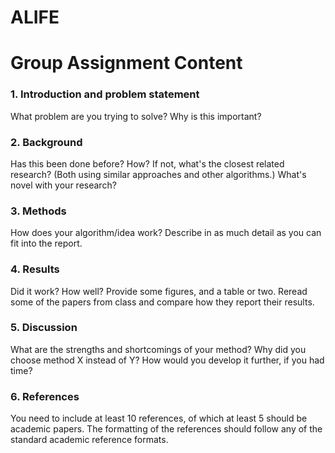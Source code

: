 # ALIFE


# Group Assignment Content
### 1. Introduction and problem statement
What problem are you trying to solve? Why is this important?

### 2. Background
Has this been done before? How? If not, what's the closest related research? (Both using similar approaches and other algorithms.) What's novel with your research?

### 3. Methods
How does your algorithm/idea work? Describe in as much detail as you can fit into the report. 

### 4. Results
Did it work? How well? Provide some figures, and a table or two. Reread some of the papers from class and compare how they report their results.

### 5. Discussion
What are the strengths and shortcomings of your method? Why did you choose method X instead of Y? How would you develop it further, if you had time?

### 6. References
You need to include at least 10 references, of which at least 5 should be academic papers. The formatting of the references should follow any of the standard academic reference formats.
